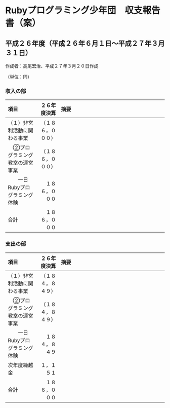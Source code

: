 # Rubyプログラミング少年団　収支報告書（案）

## 平成２６年度（平成２６年６月１日～平成２７年３月３１日）

作成者：高尾宏治、平成２７年３月２０日作成

（単位：円）

### 収入の部

| 項目 | ２６年度決算 | 摘要 |
|:-----|-------:|:-----|
| （１）非営利活動に関わる事業 | （１８６，０００） | |
| 　②プログラミング教室の運営事業 | （１８６，０００） | |
| 　　一日Rubyプログラミング体験 | １８６，０００ | |
| 合計 | １８６，０００ | 　　　　　　　　　　　　　　　　　　　　 |

### 支出の部

| 項目 | ２６年度決算 | 摘要 |
|:-----|-------:|:-----|
| （１）非営利活動に関わる事業 | （１８４，８４９） | |
| 　②プログラミング教室の運営事業 | （１８４，８４９） | |
| 　　一日Rubyプログラミング体験 | １８４，８４９ | |
| 次年度繰越金 | １，１５１ | |
| 合計 | １８６，０００ | 　　　　　　　　　　　　　　　　　　　　 |
